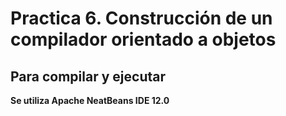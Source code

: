 # Practica 6. Construcción de un compilador orientado a objetos



## Para compilar y ejecutar

**Se utiliza Apache NeatBeans IDE 12.0**
